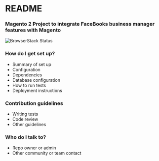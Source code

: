 # README #


### Magento 2 Project to integrate FaceBooks business manager features with Magento ###

![BrowserStack Status](https://www.browserstack.com/automate/badge.svg?badge_key=<badge_key>)

### How do I get set up? ###

* Summary of set up
* Configuration
* Dependencies
* Database configuration
* How to run tests
* Deployment instructions

### Contribution guidelines ###

* Writing tests
* Code review
* Other guidelines

### Who do I talk to? ###

* Repo owner or admin
* Other community or team contact